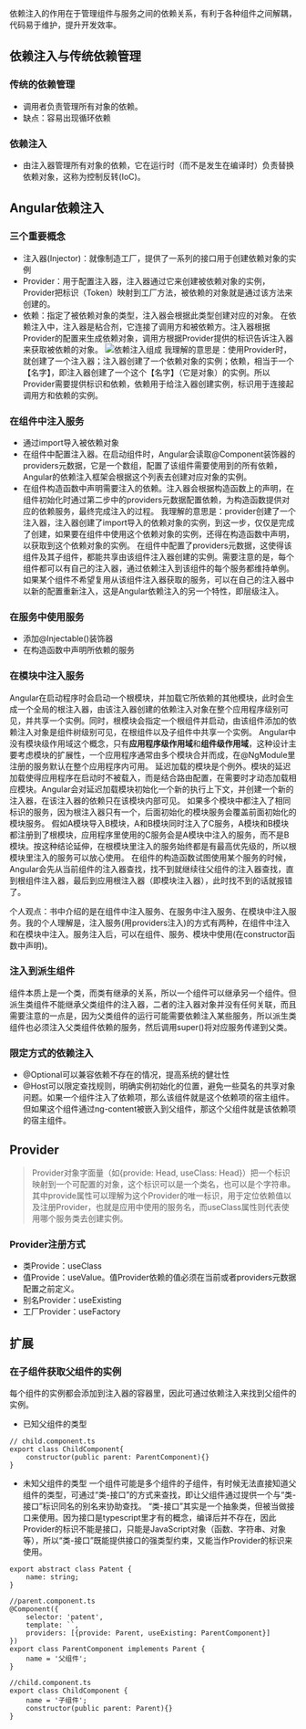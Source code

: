 依赖注入的作用在于管理组件与服务之间的依赖关系，有利于各种组件之间解耦，代码易于维护，提升开发效率。

## 依赖注入与传统依赖管理
### 传统的依赖管理
* 调用者负责管理所有对象的依赖。
* 缺点：容易出现循环依赖
### 依赖注入
* 由注入器管理所有对象的依赖，它在运行时（而不是发生在编译时）负责替换依赖对象，这称为控制反转(IoC)。

## Angular依赖注入
### 三个重要概念
* 注入器(Injector)：就像制造工厂，提供了一系列的接口用于创建依赖对象的实例
* Provider：用于配置注入器，注入器通过它来创建被依赖对象的实例，Provider把标识（Token）映射到工厂方法，被依赖的对象就是通过该方法来创建的。
* 依赖：指定了被依赖对象的类型，注入器会根据此类型创建对应的对象。
在依赖注入中，注入器是粘合剂，它连接了调用方和被依赖方。注入器根据Provider的配置来生成依赖对象，调用方根据Provider提供的标识告诉注入器来获取被依赖的对象。
![依赖注入组成]('./img/dependency-injection.jpg')
我理解的意思是：使用Provider时，就创建了一个注入器；注入器创建了一个依赖对象的实例；依赖，相当于一个【名字】，即注入器创建了一个这个【名字】（它是对象）的实例。所以Provider需要提供标识和依赖，依赖用于给注入器创建实例，标识用于连接起调用方和依赖的实例。

### 在组件中注入服务
* 通过import导入被依赖对象
* 在组件中配置注入器。在启动组件时，Angular会读取@Component装饰器的providers元数据，它是一个数组，配置了该组件需要使用到的所有依赖，Angular的依赖注入框架会根据这个列表去创建对应对象的实例。
* 在组件构造函数中声明需要注入的依赖。注入器会根据构造函数上的声明，在组件初始化时通过第二步中的providers元数据配置依赖，为构造函数提供对应的依赖服务，最终完成注入的过程。
我理解的意思是：provider创建了一个注入器，注入器创建了import导入的依赖对象的实例，到这一步，仅仅是完成了创建，如果要在组件中使用这个依赖对象的实例，还得在构造函数中声明，以获取到这个依赖对象的实例。
在组件中配置了providers元数据，这使得该组件及其子组件，都能共享由该组件注入器创建的实例。需要注意的是，每个组件都可以有自己的注入器，通过依赖注入到该组件的每个服务都维持单例。如果某个组件不希望复用从该组件注入器获取的服务，可以在自己的注入器中以新的配置重新注入，这是Angular依赖注入的另一个特性，即层级注入。

### 在服务中使用服务
* 添加@Injectable()装饰器
* 在构造函数中声明所依赖的服务

### 在模块中注入服务
Angular在启动程序时会启动一个根模块，并加载它所依赖的其他模块，此时会生成一个全局的根注入器，由该注入器创建的依赖注入对象在整个应用程序级别可见，并共享一个实例。同时，根模块会指定一个根组件并启动，由该组件添加的依赖注入对象是组件树级别可见，在根组件以及子组件中共享一个实例。
Angular中没有模块级作用域这个概念，只有**应用程序级作用域**和**组件级作用域**，这种设计主要考虑模块的扩展性，一个应用程序通常由多个模块合并而成，在@NgModule里注册的服务默认在整个应用程序内可用。
延迟加载的模块是个例外。模块的延迟加载使得应用程序在启动时不被载入，而是结合路由配置，在需要时才动态加载相应模块。Angular会对延迟加载模块初始化一个新的执行上下文，并创建一个新的注入器，在该注入器的依赖只在该模块内部可见。
如果多个模块中都注入了相同标识的服务，因为根注入器只有一个，后面初始化的模块服务会覆盖前面初始化的模块服务。
假如A模块导入B模块，A和B模块同时注入了C服务，A模块和B模块都注册到了根模块，应用程序里使用的C服务会是A模块中注入的服务，而不是B模块。按这种结论延伸，在根模块里注入的服务始终都是有最高优先级的，所以根模块里注入的服务可以放心使用。
在组件的构造函数试图使用某个服务的时候，Angular会先从当前组件的注入器查找，找不到就继续往父组件的注入器查找，直到根组件注入器，最后到应用根注入器（即模块注入器），此时找不到的话就报错了。

个人观点：书中介绍的是在组件中注入服务、在服务中注入服务、在模块中注入服务。我的个人理解是，注入服务(用providers注入)的方式有两种，在组件中注入和在模块中注入。服务注入后，可以在组件、服务、模块中使用(在constructor函数中声明)。

### 注入到派生组件
组件本质上是一个类，而类有继承的关系，所以一个组件可以继承另一个组件。但派生类组件不能继承父类组件的注入器，二者的注入器对象并没有任何关联，而且需要注意的一点是，因为父类组件的运行可能需要依赖注入某些服务，所以派生类组件也必须注入父类组件依赖的服务，然后调用super()将对应服务传递到父类。

### 限定方式的依赖注入
* @Optional可以兼容依赖不存在的情况，提高系统的健壮性
* @Host可以限定查找规则，明确实例初始化的位置，避免一些莫名的共享对象问题。如果一个组件注入了依赖项，那么该组件就是这个依赖项的宿主组件。但如果这个组件通过ng-content被嵌入到父组件，那这个父组件就是该依赖项的宿主组件。

## Provider
> Provider对象字面量（如{provide: Head, useClass: Head}）把一个标识映射到一个可配置的对象，这个标识可以是一个类名，也可以是个字符串。其中provide属性可以理解为这个Provider的唯一标识，用于定位依赖值以及注册Provider，也就是应用中使用的服务名，而useClass属性则代表使用哪个服务类去创建实例。
### Provider注册方式
* 类Provide：useClass
* 值Provide：useValue。值Provider依赖的值必须在当前或者providers元数据配置之前定义。
* 别名Provider：useExisting
* 工厂Provider：useFactory

## 扩展
### 在子组件获取父组件的实例
每个组件的实例都会添加到注入器的容器里，因此可通过依赖注入来找到父组件的实例。
* 已知父组件的类型
```
// child.component.ts
export class ChildComponent{
    constructor(public parent: ParentComponent){}
}
```
* 未知父组件的类型
一个组件可能是多个组件的子组件，有时候无法直接知道父组件的类型，可通过“类-接口”的方式来查找，即让父组件通过提供一个与“类-接口”标识同名的别名来协助查找。
“类-接口”其实是一个抽象类，但被当做接口来使用。因为接口是typescript里才有的概念，编译后并不存在，因此Provider的标识不能是接口，只能是JavaScript对象（函数、字符串、对象等），所以“类-接口”既能提供接口的强类型约束，又能当作Provider的标识来使用。
```
export abstract class Patent {
    name: string;
}

//parent.component.ts
@Component({
    selector: 'patent',
    template: ``,
    providers: [{provide: Parent, useExisting: ParentComponent}]
})
export class ParentComponent implements Parent {
    name = '父组件';
}

//child.component.ts
export class ChildComponent {
    name = '子组件';
    constructor(public parent: Parent){}
}
```